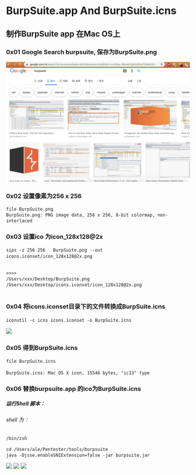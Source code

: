 # BurpSuite.app And BurpSuite.icns

## 制作BurpSuite app 在Mac OS上 




### 0x01 Google Search burpsuite, 保存为BurpSuite.png

![](./images/Google_search_burpsuite.png)


### 0x02 设置像素为256 x 256

```
file BurpSuite.png                               
BurpSuite.png: PNG image data, 256 x 256, 8-bit colormap, non-interlaced
```

### 0x03 设置ico 为icon_128x128@2x

```sips -z 256 256   BurpSuite.png --out icons.iconset/icon_128x128@2x.png```


```

>>>>
/Users/xxx/Desktop/BurpSuite.png
/Users/xxx/Desktop/icons.iconset/icon_128x128@2x.png
  
```

### 0x04 将icons.iconset目录下的文件转换成BurpSuite.icns

```iconutil -c icns icons.iconset -o BurpSuite.icns```

![](./images/iconutil.png)

### 0x05 得到BurpSuite.icns

```
file BurpSuite.icns

BurpSuite.icns: Mac OS X icon, 15546 bytes, "ic13" type
```

### 0x06 替换burpsuite.app 的ico为BurpSuite.icns


##### 运行Shell 脚本：

###### shell 为：

`/bin/zsh`

```
cd /Users/ale/Pentester/tools/burpsuite
java -Djsse.enableSNIExtension=false -jar burpsuite.jar

```
![](./images/burpsuite-app-shell.png)
![](./images/burp.png)
![](./images/burpdsuite-icns.png)
